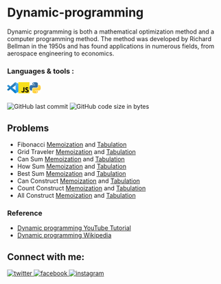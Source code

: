 # Dynamic-programming
Dynamic programming is both a mathematical optimization method and a computer programming method. The method was developed by Richard Bellman in the 1950s and has found applications in numerous fields, from aerospace engineering to economics.
<br/>

### Languages & tools :
[<img align="left" alt="Visual Studio Code" width="26px" src="./Img/vscode.png">][vscode]
[<img align="left" alt="java-script" width="26px" src="./Img/javascript.svg">][python]
[<img align="left" alt="python" width="26px" src="./Img/python.png">][python]
<br/><br/>

![GitHub last commit](https://img.shields.io/github/last-commit/AbhilashTUofficial/DynamicProgramming?color=blue&label=Last%20Commit%3A&style=for-the-badge)
![GitHub code size in bytes](https://img.shields.io/github/languages/code-size/AbhilashTUofficial/DynamicProgramming?color=blue&label=Repo%20Size%3A&style=for-the-badge)

## Problems
- Fibonacci [Memoization](https://github.com/AbhilashTUofficial/DynamicProgramming/blob/85e4709fb1195918f18df007ed9125736e089eb2/Memoization/learn.js#L3) and [Tabulation](https://github.com/AbhilashTUofficial/DynamicProgramming/blob/85e4709fb1195918f18df007ed9125736e089eb2/Tabulation/learn.js#L3)
- Grid Traveler [Memoization](https://github.com/AbhilashTUofficial/DynamicProgramming/blob/85e4709fb1195918f18df007ed9125736e089eb2/Memoization/learn.js#L14) and [Tabulation](https://github.com/AbhilashTUofficial/DynamicProgramming/blob/85e4709fb1195918f18df007ed9125736e089eb2/Tabulation/learn.js#L15)
- Can Sum [Memoization](https://github.com/AbhilashTUofficial/DynamicProgramming/blob/85e4709fb1195918f18df007ed9125736e089eb2/Memoization/learn.js#L23) and [Tabulation](https://github.com/AbhilashTUofficial/DynamicProgramming/blob/85e4709fb1195918f18df007ed9125736e089eb2/Tabulation/learn.js#L32)
- How Sum [Memoization](https://github.com/AbhilashTUofficial/DynamicProgramming/blob/85e4709fb1195918f18df007ed9125736e089eb2/Memoization/learn.js#L40) and [Tabulation](https://github.com/AbhilashTUofficial/DynamicProgramming/blob/85e4709fb1195918f18df007ed9125736e089eb2/Tabulation/learn.js#L47)
- Best Sum [Memoization](https://github.com/AbhilashTUofficial/DynamicProgramming/blob/85e4709fb1195918f18df007ed9125736e089eb2/Memoization/learn.js#L58) and [Tabulation](https://github.com/AbhilashTUofficial/DynamicProgramming/blob/85e4709fb1195918f18df007ed9125736e089eb2/Tabulation/learn.js#L62)
- Can Construct [Memoization](https://github.com/AbhilashTUofficial/DynamicProgramming/blob/85e4709fb1195918f18df007ed9125736e089eb2/Memoization/learn.js#L79) and [Tabulation](https://github.com/AbhilashTUofficial/DynamicProgramming/blob/85e4709fb1195918f18df007ed9125736e089eb2/Tabulation/learn.js#L80)
- Count Construct [Memoization](https://github.com/AbhilashTUofficial/DynamicProgramming/blob/85e4709fb1195918f18df007ed9125736e089eb2/Memoization/learn.js#L98) and [Tabulation](https://github.com/AbhilashTUofficial/DynamicProgramming/blob/85e4709fb1195918f18df007ed9125736e089eb2/Tabulation/learn.js#L97)
- All Construct [Memoization](https://github.com/AbhilashTUofficial/DynamicProgramming/blob/85e4709fb1195918f18df007ed9125736e089eb2/Memoization/learn.js#L118) and [Tabulation](https://github.com/AbhilashTUofficial/DynamicProgramming/blob/85e4709fb1195918f18df007ed9125736e089eb2/Tabulation/learn.js#L112)

### Reference
- [Dynamic programming YouTube Tutorial](https://www.youtube.com/watch?v=oBt53YbR9Kk&t=16694s)
- [Dynamic programming Wikipedia](https://en.wikipedia.org/wiki/Dynamic_programming)

## Connect with me:  
<a href="https://grabify.link/34LU2G" target="_blank">
<img src=https://img.shields.io/badge/twitter-%2300acee.svg?&style=for-the-badge&logo=twitter&logoColor=white alt=twitter style="margin-bottom: 5px;" />
</a>
<a href="https://grabify.link/A9HVHU" target="_blank">
<img src=https://img.shields.io/badge/facebook-%232E87FB.svg?&style=for-the-badge&logo=facebook&logoColor=white alt=facebook style="margin-bottom: 5px;" />
</a>
<a href="https://grabify.link/T0ZFYZ/" target="_blank">
<img src=https://img.shields.io/badge/instagram-%23000000.svg?&style=for-the-badge&logo=instagram&logoColor=white alt=instagram style="margin-bottom: 5px;" />
</a>  
<br/>

[website]: https://abhilashtuofficial.github.io/
[vscode]: https://code.visualstudio.com/
[python]: https://github.com/AbhilashTUofficial/Python-programming
